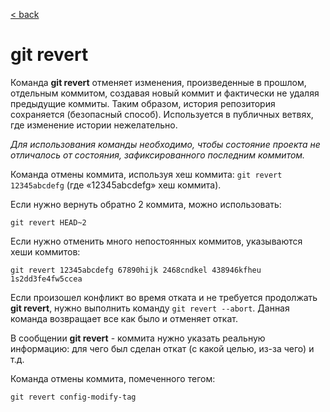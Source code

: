 [< back](/readme.md)

# git revert

Команда **git revert** отменяет изменения, произведенные в прошлом, отдельным коммитом, создавая новый коммит и фактически не удаляя предыдущие коммиты. Таким образом, история репозитория сохраняется (безопасный способ). Используется в публичных ветвях, где изменение истории нежелательно.

*Для использования команды необходимо, чтобы состояние проекта не отличалось от состояния, зафиксированного последним коммитом.*

Команда отмены коммита, используя хеш коммита:
```git revert 12345abcdefg``` (где «12345abcdefg» хеш коммита).

Если нужно вернуть обратно 2 коммита, можно использовать:

```
git revert HEAD~2
```

Если нужно отменить много непостоянных коммитов, указываются хеши коммитов:

```
git revert 12345abcdefg 67890hijk 2468cndkel 438946kfheu 1s2dd3fe4fw5ccea
```

Если произошел конфликт во время отката и не требуется продолжать **git revert**, нужно выполнить команду ```git revert --abort```. Данная команда возвращает все как было и отменяет откат.

В сообщении **git revert** - коммита нужно указать реальную информацию: для чего был сделан откат (с какой целью, из-за чего) и т.д.

Команда отмены коммита, помеченного тегом:

```
git revert config-modify-tag 
```